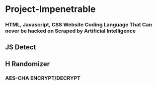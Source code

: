 # Project-Impenetrable
### HTML, Javascript, CSS Website Coding Language That Can never be hacked on Scraped by Artificial Intelligence
## JS Detect
## H Randomizer
### AES-CHA ENCRYPT/DECRYPT

